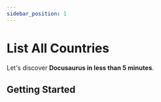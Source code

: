 ```yaml
---
sidebar_position: 1
---
```


# List All Countries

Let's discover **Docusaurus in less than 5 minutes**.

## Getting Started
